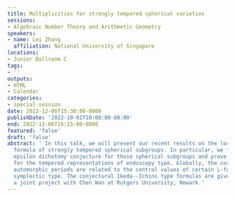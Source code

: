 ```yaml
---
title: Multiplicities for strongly tempered spherical varieties
sessions:
- Algebraic Number Theory and Arithmetic Geometry
speakers:
- name: Lei Zhang
  affiliation: National University of Singapore
locations:
- Junior Ballroom C
tags:
- ''
outputs:
- HTML
- Calendar
categories:
- special-session
date: 2022-12-06T15:30:00-0800
publishDate: '2022-10-01T10:00:00-08:00'
end: 2022-12-06T16:15:00-0800
featured: 'false'
draft: 'false'
abstract: ' In this talk, we will present our recent results on the local multiplicity
  formula of strongly tempered spherical subgroups. In particular, we formulate the
  epsilon dichotomy conjecture for those spherical subgroups and prove this conjecture
  for the tempered representations of endoscopy type. Globally, the corresponding
  automorphic periods are related to the central values of certain L-functions of
  symplectic type. The conjectural Ikeda--Ichino type formulas are given. This is
  a joint project with Chen Wan at Rutgers University, Newark.'
---
```

